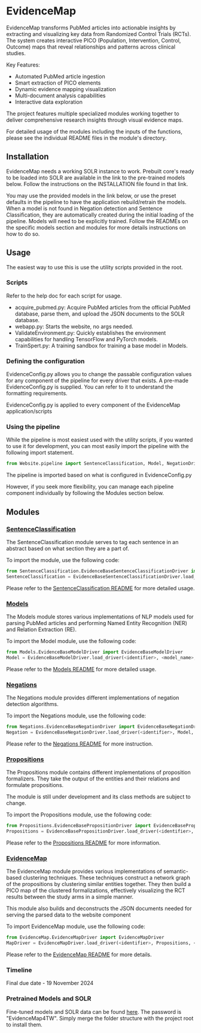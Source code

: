 # EvidenceMap

EvidenceMap transforms PubMed articles into actionable insights by extracting and visualizing key data from Randomized Control Trials (RCTs). The system creates interactive PICO (Population, Intervention, Control, Outcome) maps that reveal relationships and patterns across clinical studies.

Key Features:
- Automated PubMed article ingestion
- Smart extraction of PICO elements
- Dynamic evidence mapping visualization
- Multi-document analysis capabilities
- Interactive data exploration

The project features multiple specialized modules working together to deliver comprehensive research insights through visual evidence maps.

For detailed usage of the modules including the inputs of the functions, please see the individual README files in the module's directory.

## Installation
EvidenceMap needs a working SOLR instance to work.  Prebuilt core's ready to be loaded into SOLR are available in the link to the pre-trained models below.  Follow the instructions on the INSTALLATION file found in that link.

You may use the provided models in the link below, or use the preset defaults in the pipeline to have the application rebuild/retrain the models.  When a model is not found in Negation detection and Sentence Classification, they are automatically created during the initial loading of the pipeline.  Models will need to be explicitly trained.  Follow the READMEs on the specific models section and modules for more details instructions on how to do so.

## Usage
The easiest way to use this is use the utility scripts provided in the root.

### Scripts
Refer to the help doc for each script for usage.
- acquire_pubmed.py: Acquire PubMed articles from the official PubMed database, parse them, and upload the JSON documents to the SOLR database.
- webapp.py: Starts the website, no args needed.
- ValidateEnvironment.py: Quickly establishes the environment capabilities for handling TensorFlow and PyTorch models.
- TrainSpert.py: A training sandbox for training a base model in Models.

### Defining the configuration
EvidenceConfig.py allows you to change the passable configuration values for any component of the pipeline for every driver that exists.  A pre-made EvidenceConfig.py is supplied.  You can refer to it to understand the formatting requirements.

EvidenceConfig.py is applied to every component of the EvidenceMap application/scripts

### Using the pipeline
While the pipeline is most easiest used with the utility scripts, if you wanted to use it for development, you can most easily import the pipeline with the following import statement.

```python
from Website.pipeline import SentenceClassification, Model, NegationDriver, PropositionDriver, EvidenceMapDriver
```

The pipeline is imported based on what is configured in EvidenceConfig.py

However, if you seek more flexibility, you can manage each pipeline component individually by following the Modules section below.

## Modules
### [SentenceClassification](./SentenceClassification)

The SentenceClassification module serves to tag each sentence in an abstract based on what section they are a part of.

To import the module, use the following code:
```python
from SentenceClassification.EvidenceBaseSentenceClassificationDriver import EvidenceBaseSentenceClassificationDriver
SentenceClassification = EvidenceBaseSentenceClassificationDriver.load_driver(<identifier>, <configuration_values>)
```

Please refer to the [SentenceClassification README](./SentenceClassification/README.md) for more detailed usage.

### [Models](./Models)

The Models module stores various implementations of NLP models used for parsing PubMed articles and performing Named Entity Recognition (NER) and Relation Extraction (RE).

To import the Model module, use the following code:

```python
from Models.EvidenceBaseModelDriver import EvidenceBaseModelDriver
Model = EvidenceBaseModelDriver.load_driver(<identifier>, <model_name>, <configuration_values>)
```

Please refer to the [Models README](./Models/README.md) for more detailed usage.

### [Negations](./Negations)

The Negations module provides different implementations of negation detection algorithms.

To import the Negations module, use the following code:

```python
from Negations.EvidenceBaseNegationDriver import EvidenceBaseNegationDriver
Negation = EvidenceBaseNegationDriver.load_driver(<identifier>, Model, <configuration_values>)
```

Please refer to the [Negations README](./Negations/README.md) for more instruction.

### [Propositions](./Propositions)

The Propositions module contains different implementations of proposition formalizers. They take the output of the entities and their relations and formulate propositions.

The module is still under development and its class methods are subject to change.

To import the Propositions module, use the following code:

```python
from Propositions.EvidenceBasePropositionDriver import EvidenceBasePropositionDriver
Propositions = EvidenceBasePropositionDriver.load_driver(<identifier>, Model, Negation, <configuration_values>)
```

Please refer to the [Propositions README](./Propositions/README.md) for more information.

### [EvidenceMap](./EvidenceMap)

The EvidenceMap module provides various implementations of semantic-based clustering techniques. These techniques construct a network graph of the propositions by clustering similar entities together. They then build a PICO map of the clustered formalizations, effectively visualizing the RCT results between the study arms in a simple manner.

This module also builds and deconstructs the JSON documents needed for serving the parsed data to the website component

To import EvidenceMap module, use the following code:

```python
from EvidenceMap.EvidenceMapDriver import EvidenceMapDriver
MapDriver = EvidenceMapDriver.load_driver(<identifier>, Propositions, <configuration_values>)
```

Please refer to the [EvidenceMap README](./EvidenceMap/README.md) for more details.

### Timeline
Final due date - 19 November 2024

### Pretrained Models and SOLR
Fine-tuned models and SOLR data can be found [here](https://nextcloud.cybercloudhub.org/s/PFsDa2b2WrRf9Sq).  The password is "EvidenceMap4TW".  Simply merge the folder structure with the project root to install them.
